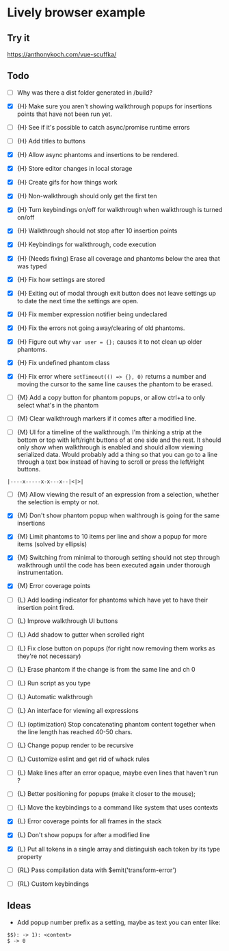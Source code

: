 

# Lively browser example

## Try it

https://anthonykoch.com/vue-scuffka/

## Todo

- [ ] Why was there a dist folder generated in /build?

- [x] {H} Make sure you aren't showing walkthrough popups for insertions points that have not been run yet.
- [ ] {H} See if it's possible to catch async/promise runtime errors
- [ ] {H} Add titles to buttons
- [x] {H} Allow async phantoms and insertions to be rendered.
- [x] {H} Store editor changes in local storage
- [x] {H} Create gifs for how things work
- [x] {H} Non-walkthrough should only get the first ten
- [x] {H} Turn keybindings on/off for walkthrough when walkthrough is turned on/off
- [x] {H} Walkthrough should not stop after 10 insertion points
- [x] {H} Keybindings for walkthrough, code execution
- [x] {H} (Needs fixing) Erase all coverage and phantoms below the area that was typed
- [x] {H} Fix how settings are stored
- [x] {H} Exiting out of modal through exit button does not leave settings up to date the next time the settings are open.
- [x] {H} Fix member expression notifier being undeclared
- [x] {H} Fix the errors not going away/clearing of old phantoms.
- [x] {H} Figure out why `var user = {};` causes it to not clean up older phantoms.
- [x] {H} Fix undefined phantom class
- [x] {H} Fix error where `setTimeout(() => {}, 0)` returns a number and moving the cursor to the same line causes the phantom to be erased.

- [ ] {M} Add a copy button for phantom popups, or allow ctrl+a to only select what's in the phantom
- [ ] {M} Clear walkthrough markers if it comes after a modified line.
- [ ] {M} UI for a timeline of the walkthrough. I'm thinking a strip at the bottom or top with left/right buttons of at one side and the rest. It should only show when walkthrough is enabled and should allow viewing serialized data. Would probably add a thing so that you can go to a line through a text box instead of having to scroll or press the left/right buttons.
 ```
 |----x-----x-x---x--|<|>|
 ```
- [ ] {M} Allow viewing the result of an expression from a selection, whether the selection is empty or not.
- [x] {M} Don't show phantom popup when walthrough is going for the same insertions
- [x] {M} Limit phantoms to 10 items per line and show a popup for more items (solved by ellipsis)
- [x] {M} Switching from minimal to thorough setting should not step through walkthrough until the code has been executed again under thorough instrumentation.
- [x] {M} Error coverage points

- [ ] {L} Add loading indicator for phantoms which have yet to have their insertion point fired.
- [ ] {L} Improve walkthrough UI buttons
- [ ] {L} Add shadow to gutter when scrolled right
- [ ] {L} Fix close button on popups (for right now removing them works as they're not necessary)
- [ ] {L} Erase phantom if the change is from the same line and ch 0
- [ ] {L} Run script as you type
- [ ] {L} Automatic walkthrough
- [ ] {L} An interface for viewing all expressions
- [ ] {L} (optimization) Stop concatenating phantom content together when the line length has reached 40-50 chars.
- [ ] {L} Change popup render to be recursive
- [ ] {L} Customize eslint and get rid of whack rules
- [ ] {L} Make lines after an error opaque, maybe even lines that haven't run ?
- [ ] {L} Better positioning for popups (make it closer to the mouse);
- [ ] {L} Move the keybindings to a command like system that uses contexts
- [x] {L} Error coverage points for all frames in the stack
- [x] {L} Don't show popups for after a modified line
- [x] {L} Put all tokens in a single array and distinguish each token by its type property

- [ ] {RL} Pass compilation data with $emit('transform-error')
- [ ] {RL} Custom keybindings





## Ideas

- Add popup number prefix as a setting, maybe as text you can enter like:
 ```
 $$): -> 1): <content>
 $ -> 0
 ```

